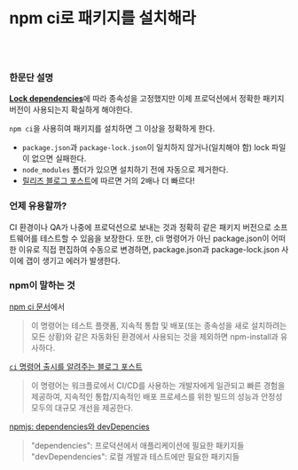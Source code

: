# npm ci로 패키지를 설치해라

<br/><br/>

### 한문단 설명

[**Lock dependencies**](/sections/production/lockdependencies.md)에 따라 종속성을 고정했지만 이제 프로덕션에서 정확한 패키지 버전이 사용되는지 확실하게 해야한다.

`npm ci`을 사용히여 패키지를 설치하면 그 이상을 정확하게 한다.
* `package.json`과 `package-lock.json`이 일치하지 않거나(일치해야 함) lock 파일이 없으면 실패한다. 
* `node_modules` 폴더가 있으면 설치하기 전에 자동으로 제거한다.
* [릴리즈 블로그 포스트](https://blog.npmjs.org/post/171556855892/introducing-npm-ci-for-faster-more-reliable)에 따르면 거의 2배나 더 빠르다!

### 언제 유용할까?
CI 환경이나 QA가 나중에 프로덕션으로 보내는 것과 정확히 같은 패키지 버전으로 소프트웨어를 테스트할 수 있음을 보장한다. 또한, cli 명령어가 아닌 package.json이 어떠한 이유로 직접 편집하여 수동으로 변경하면, package.json과 package-lock.json 사이에 갭이 생기고 에러가 발생한다.

### npm이 말하는 것

[npm ci 문서](https://docs.npmjs.com/cli/ci.html)에서
> 이 명령어는 테스트 플랫폼, 지속적 통합 및 배포(또는 종속성을 새로 설치하려는 모든 상황)와 같은 자동화된 환경에서 사용되는 것을 제외하면 npm-install과 유사하다.

[`ci` 명령어 출시를 알려주는 블로그 포스트](https://blog.npmjs.org/post/171556855892/introducing-npm-ci-for-faster-more-reliable)
> 이 명령어는 워크플로에서 CI/CD를 사용하는 개발자에게 일관되고 빠른 경험을 제공하여, 지속적인 통합/지속적인 배포 프로세스를 위한 빌드의 성능과 안정성 모두의 대규모 개선을 제공한다.

[npmjs: dependencies와 devDepencies](https://docs.npmjs.com/specifying-dependencies-and-devdependencies-in-a-package-json-file)
>    "dependencies": 프로덕션에서 애플리케이션에 필요한 패키지들
>    "devDependencies": 로컬 개발과 테스트에만 필요한 패키지들

<br/><br/>
